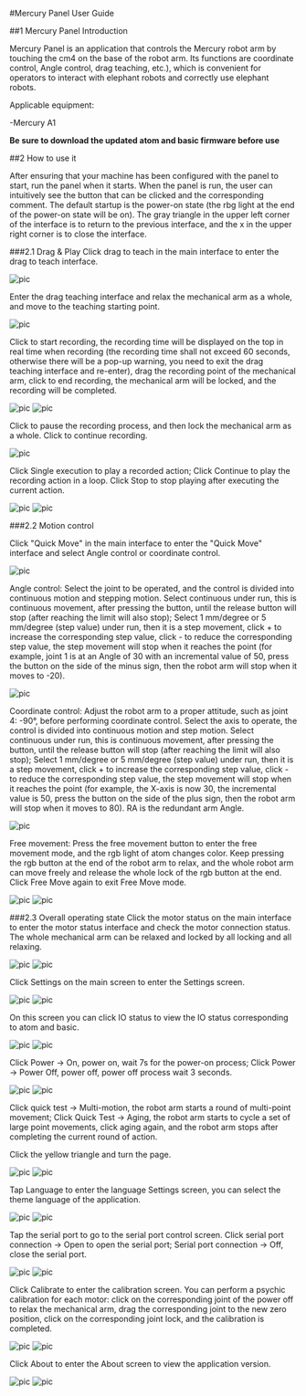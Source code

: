 #Mercury Panel User Guide

##1 Mercury Panel Introduction

Mercury Panel is an application that controls the Mercury robot arm by touching the cm4 on the base of the robot arm. Its functions are coordinate control, Angle control, drag teaching, etc.), which is convenient for operators to interact with elephant robots and correctly use elephant robots.


Applicable equipment:

-Mercury A1

**Be sure to download the updated atom and basic firmware before use**

##2 How to use it

After ensuring that your machine has been configured with the panel to start, run the panel when it starts. When the panel is run, the user can intuitively see the button that can be clicked and the corresponding comment. The default startup is the power-on state (the rbg light at the end of the power-on state will be on). The gray triangle in the upper left corner of the interface is to return to the previous interface, and the x in the upper right corner is to close the interface.

###2.1 Drag & Play
Click drag to teach in the main interface to enter the drag to teach interface.

![pic](../resources/En/case/main1.png)

Enter the drag teaching interface and relax the mechanical arm as a whole, and move to the teaching starting point.

![pic](../resources/En/dragplay.png)

Click to start recording, the recording time will be displayed on the top in real time when recording (the recording time shall not exceed 60 seconds, otherwise there will be a pop-up warning, you need to exit the drag teaching interface and re-enter), drag the recording point of the mechanical arm, click to end recording, the mechanical arm will be locked, and the recording will be completed.

![pic](../resources/En/case/dragplaybegin.png)
![pic](../resources/En/case/dragplayend.png)

Click to pause the recording process, and then lock the mechanical arm as a whole. Click to continue recording.

![pic](../resources/En/case/dragplaypause.png)

Click Single execution to play a recorded action; Click Continue to play the recording action in a loop. Click Stop to stop playing after executing the current action.

![pic](../resources/En/case/dragplayrecord.png)
![pic](../resources/En/case/dragplaycontinue.png)


###2.2 Motion control

Click "Quick Move" in the main interface to enter the "Quick Move" interface and select Angle control or coordinate control.

![pic](../resources/En/case/main2.png)

Angle control: Select the joint to be operated, and the control is divided into continuous motion and stepping motion. Select continuous under run, this is continuous movement, after pressing the button, until the release button will stop (after reaching the limit will also stop); Select 1 mm/degree or 5 mm/degree (step value) under run, then it is a step movement, click + to increase the corresponding step value, click - to reduce the corresponding step value, the step movement will stop when it reaches the point (for example, joint 1 is at an Angle of 30 with an incremental value of 50, press the button on the side of the minus sign, then the robot arm will stop when it moves to -20).

![pic](../resources/En/case/quickmoveangle1.png)

Coordinate control: Adjust the robot arm to a proper attitude, such as joint 4: -90°, before performing coordinate control. Select the axis to operate, the control is divided into continuous motion and step motion. Select continuous under run, this is continuous movement, after pressing the button, until the release button will stop (after reaching the limit will also stop); Select 1 mm/degree or 5 mm/degree (step value) under run, then it is a step movement, click + to increase the corresponding step value, click - to reduce the corresponding step value, the step movement will stop when it reaches the point (for example, the X-axis is now 30, the incremental value is 50, press the button on the side of the plus sign, then the robot arm will stop when it moves to 80). RA is the redundant arm Angle.

![pic](../resources/En/case/quickmovecoord1.png)

Free movement: Press the free movement button to enter the free movement mode, and the rgb light of atom changes color. Keep pressing the rgb button at the end of the robot arm to relax, and the whole robot arm can move freely and release the whole lock of the rgb button at the end. Click Free Move again to exit Free Move mode.

![pic](../resources/En/case/freemove.png)
![pic](../resources/En/case/freemove1.png)

###2.3 Overall operating state
Click the motor status on the main interface to enter the motor status interface and check the motor connection status. The whole mechanical arm can be relaxed and locked by all locking and all relaxing.

![pic](../resources/En/case/main3.png)
![pic](../resources/En/motorstatus.png)

Click Settings on the main screen to enter the Settings screen.

![pic](../resources/En/case/main4.png)
![pic](../resources/En/settings1.png)

On this screen you can click IO status to view the IO status corresponding to atom and basic.

![pic](../resources/En/case/io.png)
![pic](../resources/En/ioconnections.png)

Click Power -> On, power on, wait 7s for the power-on process; Click Power -> Power Off, power off, power off process wait 3 seconds.

![pic](../resources/En/case/poweron.png)
![pic](../resources/En/case/poweroff.png)

Click quick test -> Multi-motion, the robot arm starts a round of multi-point movement; Click Quick Test -> Aging, the robot arm starts to cycle a set of large point movements, click aging again, and the robot arm stops after completing the current round of action.

Click the yellow triangle and turn the page.

![pic](../resources/En/case/changepage1.png)
![pic](../resources/En/case/changepage2.png)

Tap Language to enter the language Settings screen, you can select the theme language of the application.

![pic](../resources/En/case/language.png)
![pic](../resources/En/setlanguage.png)

Tap the serial port to go to the serial port control screen. Click serial port connection -> Open to open the serial port; Serial port connection -> Off, close the serial port.

![pic](../resources/En/case/serial.png)
![pic](../resources/En/serial.png)

Click Calibrate to enter the calibration screen. You can perform a psychic calibration for each motor: click on the corresponding joint of the power off to relax the mechanical arm, drag the corresponding joint to the new zero position, click on the corresponding joint lock, and the calibration is completed.

![pic](../resources/En/case/calibrate.png)
![pic](../resources/En/calibrate.png)

Click About to enter the About screen to view the application version.

![pic](../resources/En/case/about.png)
![pic](../resources/En/about.png)